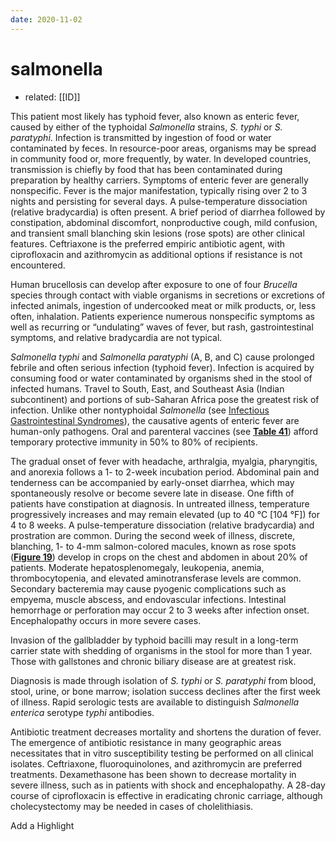 ```yaml
---
date: 2020-11-02
---
```


# salmonella

- related: [[ID]]

<!-- typhoid fever cause, transmission, sx, dx, rx -->

This patient most likely has typhoid fever, also known as enteric fever, caused by either of the typhoidal _Salmonella_ strains, _S. typhi_ or _S. paratyphi_. Infection is transmitted by ingestion of food or water contaminated by feces. In resource-poor areas, organisms may be spread in community food or, more frequently, by water. In developed countries, transmission is chiefly by food that has been contaminated during preparation by healthy carriers. Symptoms of enteric fever are generally nonspecific. Fever is the major manifestation, typically rising over 2 to 3 nights and persisting for several days. A pulse-temperature dissociation (relative bradycardia) is often present. A brief period of diarrhea followed by constipation, abdominal discomfort, nonproductive cough, mild confusion, and transient small blanching skin lesions (rose spots) are other clinical features. Ceftriaxone is the preferred empiric antibiotic agent, with ciprofloxacin and azithromycin as additional options if resistance is not encountered.

Human brucellosis can develop after exposure to one of four _Brucella_ species through contact with viable organisms in secretions or excretions of infected animals, ingestion of undercooked meat or milk products, or, less often, inhalation. Patients experience numerous nonspecific symptoms as well as recurring or “undulating” waves of fever, but rash, gastrointestinal symptoms, and relative bradycardia are not typical.

_Salmonella typhi_ and _Salmonella paratyphi_ (A, B, and C) cause prolonged febrile and often serious infection (typhoid fever). Infection is acquired by consuming food or water contaminated by organisms shed in the stool of infected humans. Travel to South, East, and Southeast Asia (Indian subcontinent) and portions of sub-Saharan Africa pose the greatest risk of infection. Unlike other nontyphoidal _Salmonella_ (see [Infectious Gastrointestinal Syndromes][1]), the causative agents of enteric fever are human-only pathogens. Oral and parenteral vaccines (see **[Table 41][2]**) afford temporary protective immunity in 50% to 80% of recipients.

The gradual onset of fever with headache, arthralgia, myalgia, pharyngitis, and anorexia follows a 1- to 2-week incubation period. Abdominal pain and tenderness can be accompanied by early-onset diarrhea, which may spontaneously resolve or become severe late in disease. One fifth of patients have constipation at diagnosis. In untreated illness, temperature progressively increases and may remain elevated (up to 40 °C [104 °F]) for 4 to 8 weeks. A pulse-temperature dissociation (relative bradycardia) and prostration are common. During the second week of illness, discrete, blanching, 1- to 4-mm salmon-colored macules, known as rose spots (**[Figure 19][3]**) develop in crops on the chest and abdomen in about 20% of patients. Moderate hepatosplenomegaly, leukopenia, anemia, thrombocytopenia, and elevated aminotransferase levels are common. Secondary bacteremia may cause pyogenic complications such as empyema, muscle abscess, and endovascular infections. Intestinal hemorrhage or perforation may occur 2 to 3 weeks after infection onset. Encephalopathy occurs in more severe cases.

Invasion of the gallbladder by typhoid bacilli may result in a long-term carrier state with shedding of organisms in the stool for more than 1 year. Those with gallstones and chronic biliary disease are at greatest risk.

Diagnosis is made through isolation of _S. typhi_ or _S. paratyphi_ from blood, stool, urine, or bone marrow; isolation success declines after the first week of illness. Rapid serologic tests are available to distinguish _Salmonella enterica_ serotype _typhi_ antibodies.

Antibiotic treatment decreases mortality and shortens the duration of fever. The emergence of antibiotic resistance in many geographic areas necessitates that in vitro susceptibility testing be performed on all clinical isolates. Ceftriaxone, fluoroquinolones, and azithromycin are preferred treatments. Dexamethasone has been shown to decrease mortality in severe illness, such as in patients with shock and encephalopathy. A 28-day course of ciprofloxacin is effective in eradicating chronic carriage, although cholecystectomy may be needed in cases of cholelithiasis.

Add a Highlight

[1]: https://mksap18.acponline.org/app/topics/id/mk18_b_id_s16/mk18_b_id_s16_4

[2]: https://mksap18.acponline.org/app/topics/id/tables/mk18_b_id_t41

[3]: https://mksap18.acponline.org/app/topics/id/figures/mk18_b_id_f19
